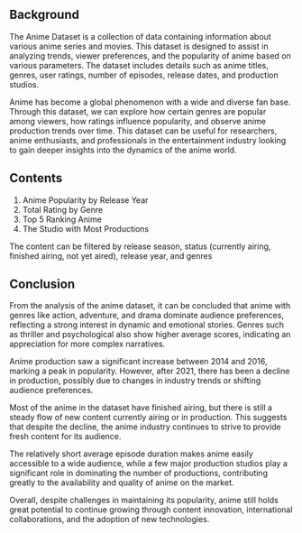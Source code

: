 ## Background
The Anime Dataset is a collection of data containing information about various anime series and movies. This dataset is designed to assist in analyzing trends, viewer preferences, and the popularity of anime based on various parameters. The dataset includes details such as anime titles, genres, user ratings, number of episodes, release dates, and production studios.

Anime has become a global phenomenon with a wide and diverse fan base. Through this dataset, we can explore how certain genres are popular among viewers, how ratings influence popularity, and observe anime production trends over time. This dataset can be useful for researchers, anime enthusiasts, and professionals in the entertainment industry looking to gain deeper insights into the dynamics of the anime world.
## Contents
1. Anime Popularity by Release Year
2. Total Rating by Genre
3. Top 5 Ranking Anime
4. The Studio with Most Productions

The content can be filtered by release season, status (currently airing, finished airing, not yet aired), release year, and genres
## Conclusion
From the analysis of the anime dataset, it can be concluded that anime with genres like action, adventure, and drama dominate audience preferences, reflecting a strong interest in dynamic and emotional stories. Genres such as thriller and psychological also show higher average scores, indicating an appreciation for more complex narratives.

Anime production saw a significant increase between 2014 and 2016, marking a peak in popularity. However, after 2021, there has been a decline in production, possibly due to changes in industry trends or shifting audience preferences.

Most of the anime in the dataset have finished airing, but there is still a steady flow of new content currently airing or in production. This suggests that despite the decline, the anime industry continues to strive to provide fresh content for its audience.

The relatively short average episode duration makes anime easily accessible to a wide audience, while a few major production studios play a significant role in dominating the number of productions, contributing greatly to the availability and quality of anime on the market.

Overall, despite challenges in maintaining its popularity, anime still holds great potential to continue growing through content innovation, international collaborations, and the adoption of new technologies.
